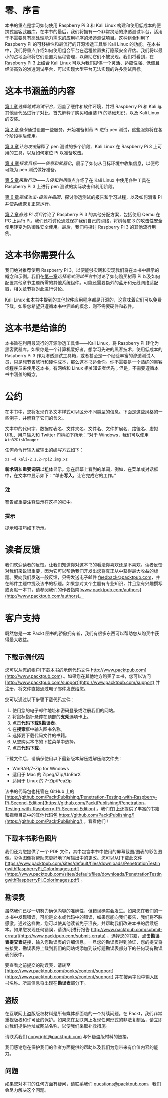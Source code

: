 # 零、序言

本书的重点是学习如何使用 Raspberry Pi 3 和 Kali Linux 构建和使用低成本的便携式黑客武器库。在本书的最后，我们将拥有一个非常灵活的渗透测试平台，适用于不需要具有高处理能力需求的应用程序的渗透测试项目。这种组合利用了 Raspberry Pi 的可移植性和最流行的开源渗透工具集 Kali Linux 的功能。在本书中，我们将重点介绍如何使用组合平台在远程位置执行隐蔽安全评估。我们将以最小的占地面积将它们设置为远程管理，以帮助它们不被发现。我们将看到，在 Raspberry Pi 3 上结合 Kali Linux 可以为我们提供一个灵活、适应性强、低调且经济高效的渗透测试平台，可以实现大型平台无法实现的许多测试目标。

# 这本书涵盖的内容

[第 1 章](1.html#ch01 "Chapter 1. Choosing a Pen Test Platform")*选择笔式测试平台*，涵盖了硬件和软件环境，并将 Raspberry Pi 和 Kali 与其他替代品进行了对比，首先解释了购买和组装 Pi 的基础知识，以及 Kali Linux 的安装。

[第 2 章](2.html#page "Chapter 2.  Preparing for Battle")*备战*通过设置一些服务，开始准备树莓 Pi 进行 pen 测试，这些服务将在各个阶段稍后使用。

[第 3 章](3.html#ch03 "Chapter 3.  Planning the Attack")*计划攻击*解释了 pen 测试的多个阶段、Kali Linux 在 Raspberry Pi 3 上可用的工具，以及如何定位 Pi 以准备攻击。

[第 4 章](4.html#ch04 "Chapter 4.  Explore the Target - Recon and Weaponize")*探索目标——侦察和武器化*，展示了如何从目标环境中收集信息，以便尽可能为 pen 测试做好准备。

[第 5 章](5.html#ch05 "Chapter 5.  Taking Action - Intrude and Exploit")*采取行动——入侵和利用*重点介绍了在 Kali Linux 中使用各种工具在 Raspberry Pi 3 上进行 pen 测试的实际攻击和利用阶段。

[第 6 章](6.html#ch06 "Chapter 6.  Finishing the Attack - Report and Withdraw")*完成攻击-报告并撤回*，探讨渗透测试的报告和学习过程，以及如何消毒 Pi 并使系统恢复正常运行。

[第 7 章](7.html#ch07 "Chapter 7.  Alternative Pi Projects")*备选 Pi 项目*讨论了 Raspberry Pi 3 的其他分配方案，包括使用 Qemu 在 PC 上运行 Pi。我们还将讨论通过保护我们自己的网络，将树莓皮 3 的攻击性安全使用转变为防御性安全使用。最后，我们将探讨 Raspberry Pi 3 的其他流行用例。

# 这本书你需要什么

我们绝对推荐使用 Raspberry Pi 3，以便能够实践和实现我们将在本书中展示的概念和示例。我们在[第一章](1.html#ch01 "Chapter 1. Choosing a Pen Test Platform")*选择笔式测试平台*中讨论了如何购买树莓 Pi 以及如何配置其他章节主题所需的其他系统组件。可能还需要额外的蓝牙和无线网络适配器，相关章节将对此进行讨论。

Kali Linux 和本书中提到的其他软件应用程序都是开源的，这意味着它们可以免费下载。如果您希望只遵循本书中涵盖的概念，则不需要硬件和软件。

# 这本书是给谁的

本书旨在利用最流行的开源渗透工具集——Kali Linux，将 Raspberry Pi 转化为黑客武器库。如果你是一个计算机爱好者，想学习先进的黑客技术，使用低成本的 Raspberry Pi 3 作为渗透测试工具箱，或者甚至是一个经验丰富的渗透测试人员，只是想节省旅行和硬件成本，那么这本书适合你。你不需要是一个熟练的黑客或程序员来使用这本书。有网络和 Linux 相关知识者优先；但是，不需要遵循本书中涵盖的概念。

# 公约

在本书中，您将发现许多文本样式可以区分不同类型的信息。下面是这些风格的一些例子，并解释了它们的含义。

文本中的代码字、数据库表名、文件夹名、文件名、文件扩展名、路径名、虚拟 URL、用户输入和 Twitter 句柄如下所示：“对于 Windows，我们可以使用`Win32DiskImager`

任何命令行输入或输出的编写方式如下：

```
xz –d kali-2.1.2-rpi2.img.xz

```

**新术语**和**重要词语**以粗体显示。您在屏幕上看到的单词，例如，在菜单或对话框中，在文本中显示如下：“单击**写入**，让它完成它的工作。”

### 注

警告或重要注释显示在这样的框中。

### 提示

提示和技巧如下所示。

# 读者反馈

我们欢迎读者的反馈。让我们知道你对这本书的看法你喜欢还是不喜欢。读者反馈对我们来说很重要，因为它可以帮助我们开发出您将真正从中获得最大收益的标题。要向我们发送一般反馈，只需发送电子邮件 feedback@packtpub.com，并在邮件主题中提及该书的标题。如果您对某个主题有专业知识，并且您有兴趣撰写或贡献一本书，请参阅我们的作者指南[www.packtpub.com/authors](http://www.packtpub.com/authors)。

# 客户支持

既然您是一本 Packt 图书的骄傲拥有者，我们有很多东西可以帮助您从购买中获得最大收益。

## 下载示例代码

您可以从您的帐户[下载本书的示例代码文件 http://www.packtpub.com](http://www.packtpub.com) 。如果您在其他地方购买了本书，您可以访问[http://www.packtpub.com/support](http://www.packtpub.com/support) 并注册，将文件直接通过电子邮件发送给您。

您可以通过以下步骤下载代码文件：

1.  使用您的电子邮件地址和密码登录或注册我们的网站。
2.  将鼠标指针悬停在顶部的**支架**选项卡上。
3.  点击**代码下载&勘误表**。
4.  在**搜索**框中输入图书名称。
5.  选择要下载代码文件的书籍。
6.  从您购买本书的下拉菜单中选择。
7.  点击**代码下载**。

下载文件后，请确保使用以下最新版本解压或解压缩文件夹：

*   WinRAR/7-Zip for Windows
*   适用于 Mac 的 Zipeg/iZip/UnRarX
*   适用于 Linux 的 7-Zip/PeaZip

该书的代码包也托管在 GitHub 上的[https://github.com/PacktPublishing/Penetration-Testing-with-Raspberry-Pi-Second-Edition](https://github.com/PacktPublishing/Penetration-Testing-with-Raspberry-Pi-Second-Edition) 。我们在[上还提供了丰富的书籍和视频目录中的其他代码包 https://github.com/PacktPublishing/](https://github.com/PacktPublishing/) 。看看他们！

## 下载本书彩色图片

我们还为您提供了一个 PDF 文件，其中包含本书中使用的屏幕截图/图表的彩色图像。彩色图像将帮助您更好地了解输出中的更改。您可以从[下载此文件 https://www.packtpub.com/sites/default/files/downloads/PenetrationTestingwithRaspberryPi_ColorImages.pdf](https://www.packtpub.com/sites/default/files/downloads/PenetrationTestingwithRaspberryPi_ColorImages.pdf) 。

## 勘误表

虽然我们已尽一切努力确保内容的准确性，但错误确实会发生。如果您在我们的一本书中发现错误，可能是文本或代码中的错误，如果您能向我们报告，我们将不胜感激。通过这样做，您可以使其他读者免于沮丧，并帮助我们改进本书的后续版本。如果您发现任何错误，请访问[进行报告 http://www.packtpub.com/submit-errata](http://www.packtpub.com/submit-errata) ，选择您的书籍，点击**勘误表提交表**链接，输入您勘误表的详细信息。一旦您的勘误表得到验证，您的提交将被接受，勘误表将上载到我们的网站或添加到该标题勘误表部分下的任何现有勘误表列表中。

要查看之前提交的勘误表，请转至[https://www.packtpub.com/books/content/support](https://www.packtpub.com/books/content/support) 并在搜索字段中输入图书名称。所需信息将出现在**勘误表**部分下。

## 盗版

在互联网上盗版版权材料是所有媒体都面临的一个持续问题。在 Packt，我们非常重视版权和许可证的保护。如果您在互联网上发现任何形式的非法复制品，请立即向我们提供地址或网站名称，以便我们采取补救措施。

请联系我们 copyright@packtpub.com 与怀疑盗版材料的链接。

我们感谢您在保护我们的作者方面提供的帮助以及我们为您带来有价值内容的能力。

## 问题

如果您对本书的任何方面有疑问，请联系我们 questions@packtpub.com，我们会尽力解决这个问题。
